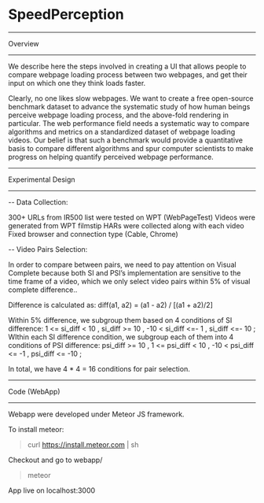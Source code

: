 # SpeedPerception

********************
Overview
********************
We describe here the steps involved in creating a UI that allows people to compare webpage loading process between two webpages, and get their input on which one they think loads faster. 

Clearly, no one likes slow webpages. We want to create a free open-source benchmark dataset to advance the systematic study of how human beings perceive webpage loading process, and the above-fold rendering in particular. The web performance field needs a systematic way to compare algorithms and metrics on a standardized dataset of webpage loading videos. Our belief is that such a benchmark would provide a quantitative basis to compare different algorithms and spur computer scientists to make progress on helping quantify perceived webpage performance.

********************
Experimental Design
********************

-- Data Collection:

300+ URLs from IR500 list were tested on WPT (WebPageTest)
Videos were generated from WPT filmstip 
HARs were collected along with each video 
Fixed browser and connection type (Cable, Chrome)

-- Video Pairs Selection:

In order to compare between pairs, we need to pay attention on Visual Complete because both SI and PSI’s implementation are sensitive to the time frame of a video, which we only select video pairs within 5% of visual complete difference.. 

Difference is calculated as:
diff(a1, a2) = (a1 - a2) / [(a1 + a2)/2]

Within 5% difference, we subgroup them based on 4 conditions of SI difference:
1 <= si_diff < 10 , 
si_diff >= 10 , 
-10 < si_diff <=- 1 , 
si_diff <=- 10 ; 
WIthin each SI difference condition, we subgroup each of them into 4 conditions of PSI difference:
psi_diff >= 10 , 
1 <= psi_diff < 10 , 
-10 < psi_diff <= -1 , 
psi_diff <= -10 ;

In total, we have 4 * 4 = 16 conditions for pair selection.

********************
Code (WebApp)
**************

Webapp were developed under Meteor JS framework. 

To install meteor:

> curl https://install.meteor.com | sh

Checkout and go to webapp/

> meteor

App live on localhost:3000

